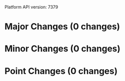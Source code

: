 Platform API version: 7379




# Major Changes (0 changes)


# Minor Changes (0 changes)


# Point Changes (0 changes)
